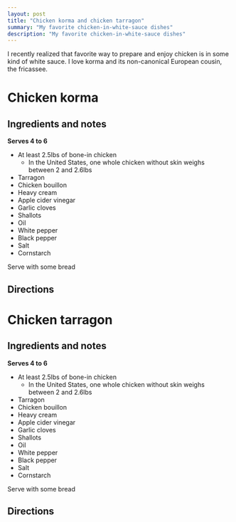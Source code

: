 ```yaml
---
layout: post
title: "Chicken korma and chicken tarragon"
summary: "My favorite chicken-in-white-sauce dishes"
description: "My favorite chicken-in-white-sauce dishes"
---
```


I recently realized that favorite way to prepare and enjoy chicken is in some kind of white sauce. I love korma and its non-canonical European cousin, the fricassee.

# Chicken korma
## Ingredients and notes

**Serves 4 to 6**

* At least 2.5lbs of bone-in chicken
    * In the United States, one whole chicken without skin weighs between 2 and 2.6lbs
* Tarragon
* Chicken bouillon
* Heavy cream
* Apple cider vinegar
* Garlic cloves
* Shallots
* Oil
* White pepper
* Black pepper
* Salt
* Cornstarch

Serve with some bread

## Directions

# Chicken tarragon

## Ingredients and notes

**Serves 4 to 6**

* At least 2.5lbs of bone-in chicken
    * In the United States, one whole chicken without skin weighs between 2 and 2.6lbs
* Tarragon
* Chicken bouillon
* Heavy cream
* Apple cider vinegar
* Garlic cloves
* Shallots
* Oil
* White pepper
* Black pepper
* Salt
* Cornstarch

Serve with some bread

## Directions
